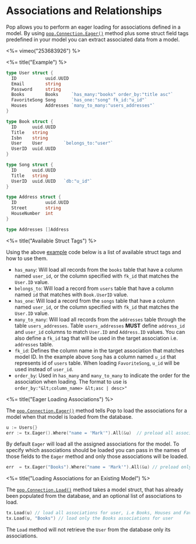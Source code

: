 # Associations and Relationships

Pop allows you to perform an eager loading for associations defined in a model. By using [`pop.Connection.Eager()`](https://godoc.org/github.com/gobuffalo/pop#Connection.Eager) method plus some struct field tags predefined in your model you can extract associated data from a model.

<%= vimeo("253683926") %>

<%= title("Example") %>

```go
type User struct {
  ID           uuid.UUID
  Email        string
  Password     string
  Books        Books     `has_many:"books" order_by:"title asc"`
  FavoriteSong Song      `has_one:"song" fk_id:"u_id"`
  Houses       Addresses `many_to_many:"users_addresses"`
}

type Book struct {
  ID      uuid.UUID
  Title   string
  Isbn    string
  User    User        `belongs_to:"user"`
  UserID  uuid.UUID
}

type Song struct {
  ID      uuid.UUID
  Title   string
  UserID  uuid.UUID   `db:"u_id"`
}

type Address struct {
  ID           uuid.UUID
  Street       string
  HouseNumber  int
}

type Addresses []Address
```

<%= title("Available Struct Tags") %>

Using the above [example](#example) code below is a list of available struct tags and how to use them.

* `has_many`: Will load all records from the `books` table that have a column named `user_id`, or the column specified with `fk_id` that matches the `User.ID` value.
* `belongs_to`: Will load a record from `users` table that have a column named `id` that matches with `Book.UserID` value.
* `has_one`: Will load a record from the `songs` table that have a column named `user_id`, or the column specified with `fk_id` that matches the `User.ID` value.
* `many_to_many`: Will load all records from the `addresses` table through the table `users_addresses`. Table `users_addresses` **MUST** define `address_id` and `user_id` columns to match `User.ID` and `Address.ID` values. You can also define a `fk_id` tag that will be used in the target association i.e. `addresses` table.
* `fk_id`: Defines the column name in the target association that matches model ID. In the example above `Song` has a column named `u_id` that represents id of `users` table. When loading `FavoriteSong`, `u_id` will be used instead of `user_id`.
* `order_by`: Used in `has_many` and `many_to_many` to indicate the order for the association when loading. The format to use is `order_by:"&lt;column_name> &lt;asc | desc>"`

<%= title("Eager Loading Associations") %>

The [`pop.Connection.Eager()`](https://godoc.org/github.com/gobuffalo/pop#Connection.Eager) method tells Pop to load the associations for a model when that model is loaded from the database.

```go
u := Users{}
err := tx.Eager().Where("name = 'Mark'").All(&u)  // preload all associations for user with name 'Mark', i.e Books, Houses and FavoriteSong
```

By default `Eager` will load all the assigned associations for the model. To specify which associations should be loaded you can pass in the names of those fields to the `Eager` method and only those associations will be loaded.

```go
err  = tx.Eager("Books").Where("name = 'Mark'").All(&u) // preload only Books association for user with name 'Mark'.
```

<%= title("Loading Associations for an Existing Model") %>

The [`pop.Connection.Load()`](https://godoc.org/github.com/gobuffalo/pop#Connection.Load) method takes a model struct, that has already been populated from the database, and an optional list of associations to load.

```go
tx.Load(u) // load all associations for user, i.e Books, Houses and FavoriteSong
tx.Load(u, "Books") // load only the Books associations for user
```

The `Load` method will not retrieve the `User` from the database only its associations.
